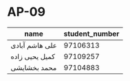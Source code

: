 # AP-09
|name|student_number|
| --- | ------------- |
|علی هاشم آبادی| 97106313|
|کمیل یحیی زاده| 97109257|
|محمد بخشایشی| 97104883|
